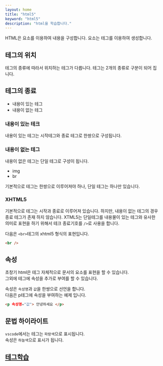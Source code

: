 ```yaml
---
layout: home
title: "html5"
keyword: "html5"
description: "html을 학습합니다."
---
```


HTML은 요소를 이용하여 내용을 구성합니다.
요소는 테그를 이용하여 생성합니다.

## 테그의 위치
테그의 종류에 따라서 위치하는 테그가 다릅니다.
테그는 2개의 종류로 구분이 되어 집니다.

## 테그의 종료

* 내용이 있는 테그
* 내용이 없는 테그

### 내용이 있는 테크
내용이 있는 테그는 시작테그와 종료 테그로 한쌍으로 구성됩니다.

### 내용이 없는 테그
내용이 없은 테그는 단일 테그로 구성이 됩니다.

* img
* br

기본적으로 테그는 한쌍으로 이루어져야 하나, 단일 테그는 하나만 있습니다.

### XHTML5
기본적으로 테그는 시작과 종료로 이루어져 있습니다. 하지만, 내용이 없는 테그의 경우 종료 테그가 존재 하지 않습니다.
XTML5는 단일테그를 내용물이 있는 테그와 유사한 의미로 표현을 하기 위해서 테크 종료기호를 `/>`로 사용을 합니다.

다음은 `<br>`테그의 xhtml5 형식의 표현입니다.
```html
<br /> 
```


## 속성
초창기 html은 테그 자체적으로 문서의 요소를 표현을 할 수 있습니다.  
그외에 테그에 속성을 추가로 부여를 할 수 있습니다.

속성은 `속성명`과 `값`을 한쌍으로 선언을 합니다.  
다음은 p테그에 속성을 부여하는 예제 입니다.

```html
<p 속성명="값"> 안녕하세요 </p>
```

## 문법 하이라이트
`vscode`에서는 테그는 `파랑색`으로 표시됩니다.  
속성은 `하늘색`으로 표시가 됩니다.

## [테그학습](../tag)

